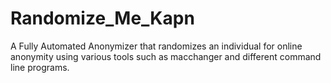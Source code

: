# Randomize_Me_Kapn
A Fully Automated Anonymizer that randomizes an individual for online anonymity using various tools such as macchanger and different command line programs.
